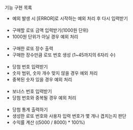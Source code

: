 기능 구현 목록

- 예외 발생 시 [ERROR]로 시작하는 예외 처리 후 다시 입력받기
<br><br>
- 구매할 로또 금액 입력받기(1000원 단위)
- 1000원 단위가 아닐 경우 예외 처리
<br><br>
- 구매한 로또 장수 출력
- 구매한 장수만큼 로또 번호 생성 (1~45까지의 6자리 수)
  <br><br>
- 당첨 번호 입력받기
- 숫자 범위, 숫자 개수 맞지 않을 경우 예외 처리
- 중복된 숫자 있을 경우 예외 처리
  <br><br>
- 보너스 번호 입력받기
- 당첨 번호와 중복될 경우 예외 처리
<br><br>
- 당첨 통계 출력하기
- 생성한 로또 번호와 사용자 입력 번호가 몇 개나 겹치는지 판단
- 수익률 계산 ((5000 / 8000) * 100%)
